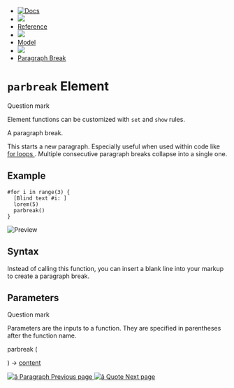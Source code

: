   * [ ![Docs](/assets/icons/16-docs-dark.svg) ](/docs)
  * ![](/assets/icons/16-arrow-right.svg)
  * [ Reference ](/docs/reference/)
  * ![](/assets/icons/16-arrow-right.svg)
  * [ Model ](/docs/reference/model/)
  * ![](/assets/icons/16-arrow-right.svg)
  * [ Paragraph Break ](/docs/reference/model/parbreak/)

#  ` parbreak ` Element

Question mark

Element functions can be customized with ` set ` and  ` show ` rules.

A paragraph break.

This starts a new paragraph. Especially useful when used within code like [
for loops ](/docs/reference/scripting/#loops) . Multiple consecutive paragraph
breaks collapse into a single one.

##  Example

    
    
    #for i in range(3) {
      [Blind text #i: ]
      lorem(5)
      parbreak()
    }
    

![Preview](/assets/docs/Ugn0Cpe50EHdh4tXrmb4YAAAAAAAAAAA.png)

##  Syntax

Instead of calling this function, you can insert a blank line into your markup
to create a paragraph break.

##  Parameters

Question mark

Parameters are the inputs to a function. They are specified in parentheses
after the function name.

parbreak  (

)  -> [ content ](/docs/reference/foundations/content/)

[ ![â](/assets/icons/16-arrow-right.svg) Paragraph  Previous page
](/docs/reference/model/par/) [ ![â](/assets/icons/16-arrow-right.svg) Quote
Next page  ](/docs/reference/model/quote/)

